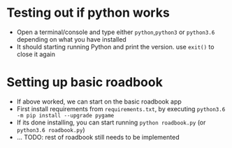 # Testing out if python works
-  Open a terminal/console and type either `python`,`python3` or `python3.6` depending on what you have installed
- It should starting running Python and print the version. use `exit()` to close it again

# Setting up basic roadbook 
- If above worked, we can start on the basic roadbook app
- First install requirements from `requirements.txt`, by executing `python3.6 -m pip install --upgrade pygame`
- If its done installing, you can start running `python roadbook.py` (or `python3.6 roadbook.py`)
- ... TODO: rest of roadbook still needs to be implemented